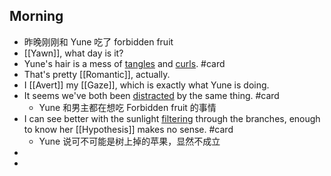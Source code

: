 ## Morning
- 昨晚刚刚和 Yune 吃了 forbidden fruit
- [[Yawn]], what day is it?
- Yune's hair is a mess of [tangles]([[Tangle]]) and [curls]([[Curl]]). #card
- That's pretty [[Romantic]], actually.
- I [[Avert]] my [[Gaze]], which is exactly what Yune is doing.
- It seems we've both been [distracted]([[Distract]]) by the same thing. #card
	- Yune 和男主都在想吃 Forbidden fruit 的事情
- I can see better with the sunlight [filtering]([[Filter]]) through the branches, enough to know her [[Hypothesis]] makes no sense. #card
	- Yune 说可不可能是树上掉的苹果，显然不成立
-
-